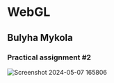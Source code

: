 # <h1> WebGL </h1>
<h2> Bulyha Mykola </h2>
<h3>Practical assignment #2 </h3>


![Screenshot 2024-05-07 165806](https://github.com/Sykess3/WebGL-basics/assets/62252443/56e60fce-55db-44ac-85a7-f5a86226e11a)
